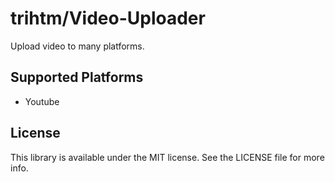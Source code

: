 # trihtm/Video-Uploader

Upload video to many platforms.

## Supported Platforms

* Youtube

## License

This library is available under the MIT license. See the LICENSE file for more info.